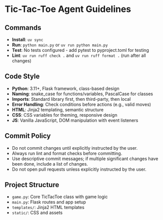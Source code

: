 # Tic-Tac-Toe Agent Guidelines

## Commands
- **Install**: `uv sync`
- **Run**: `python main.py` or `uv run python main.py`
- **Test**: No tests configured - add pytest to pyproject.toml for testing
- **Lint**: `uv run ruff check .` and `uv run ruff format .` (run after all changes)

## Code Style
- **Python**: 3.11+, Flask framework, class-based design
- **Naming**: snake_case for functions/variables, PascalCase for classes
- **Imports**: Standard library first, then third-party, then local
- **Error Handling**: Check conditions before actions (e.g., valid moves)
- **HTML**: Jinja2 templating, semantic structure
- **CSS**: CSS variables for theming, responsive design
- **JS**: Vanilla JavaScript, DOM manipulation with event listeners

## Commit Policy
- Do not commit changes until explicitly instructed by the user.
- Always run lint and format checks before committing.
- Use descriptive commit messages; if multiple significant changes have been done, include a list of changes.
- Do not open pull requests unless explicitly instructed by the user.

## Project Structure
- `game.py`: Core TicTacToe class with game logic
- `main.py`: Flask routes and app setup
- `templates/`: Jinja2 HTML templates
- `static/`: CSS and assets